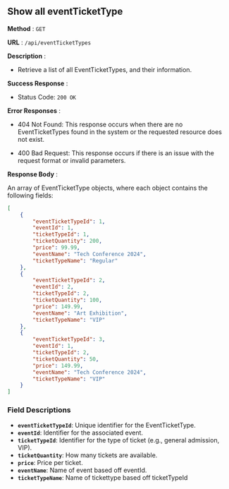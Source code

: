 ## Show all eventTicketType

**Method** : `GET`

**URL** : `/api/eventTicketTypes`

**Description** : 

- Retrieve a list of all EventTicketTypes, and their information.

**Success Response** :

- Status Code: `200 OK`

**Error Responses** :

- 404 Not Found: This response occurs when there are no EventTicketTypes found in the system or the requested resource does not exist.

- 400 Bad Request: This response occurs if there is an issue with the request format or invalid parameters.

**Response Body** : 

An array of EventTicketType objects, where each object contains the following fields:

```json
[
    {
        "eventTicketTypeId": 1,
        "eventId": 1,
        "ticketTypeId": 1,
        "ticketQuantity": 200,
        "price": 99.99,
        "eventName": "Tech Conference 2024",
        "ticketTypeName": "Regular"
    },
    {
        "eventTicketTypeId": 2,
        "eventId": 2,
        "ticketTypeId": 2,
        "ticketQuantity": 100,
        "price": 149.99,
        "eventName": "Art Exhibition",
        "ticketTypeName": "VIP"
    },
    {
        "eventTicketTypeId": 3,
        "eventId": 1,
        "ticketTypeId": 2,
        "ticketQuantity": 50,
        "price": 149.99,
        "eventName": "Tech Conference 2024",
        "ticketTypeName": "VIP"
    }
]
```
### Field Descriptions
- **`eventTicketTypeId`**: Unique identifier for the EventTicketType.
- **`eventId`**: Identifier for the associated event.
- **`ticketTypeId`**: Identifier for the type of ticket (e.g., general admission, VIP).
- **`ticketQuantity`**: How many tickets are available.
- **`price`**: Price per ticket.
- **`eventName`**: Name of event based off eventId.
- **`ticketTypeName`**: Name of tickettype based off ticketTypeId
